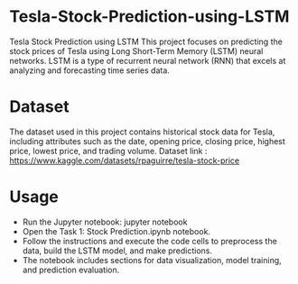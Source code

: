 # Tesla-Stock-Prediction-using-LSTM

Tesla Stock Prediction using LSTM
This project focuses on predicting the stock prices of Tesla using Long Short-Term Memory (LSTM) neural networks. LSTM is a type of recurrent neural network (RNN) that excels at analyzing and forecasting time series data.

# Dataset
The dataset used in this project contains historical stock data for Tesla, including attributes such as the date, opening price, closing price, highest price, lowest price, and trading volume. 
Dataset link : https://www.kaggle.com/datasets/rpaguirre/tesla-stock-price

# Usage
* Run the Jupyter notebook: jupyter notebook
* Open the Task 1: Stock Prediction.ipynb notebook.
* Follow the instructions and execute the code cells to preprocess the data, build the LSTM model, and make predictions.
* The notebook includes sections for data visualization, model training, and prediction evaluation.

